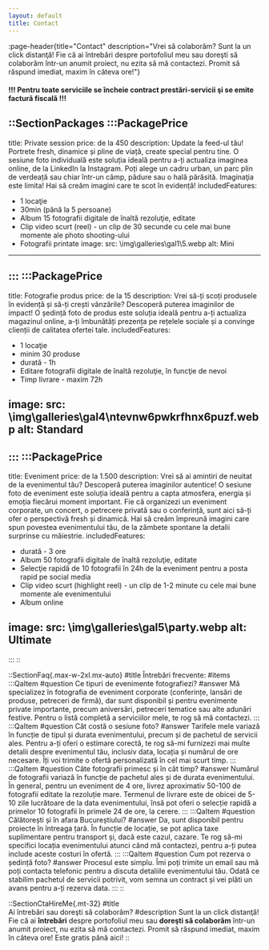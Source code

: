 ```yaml
---
layout: default
title: Contact
---
```


:page-header{title="Contact" description="Vrei să colaborăm? Sunt la un click distanţă! Fie că ai întrebări despre portofoliul meu sau doreşti să colaborăm într-un anumit proiect, nu ezita să mă contactezi. Promit să răspund imediat, maxim în câteva ore!"}

 #### !!! Pentru toate serviciile se încheie contract prestări-servicii şi se emite factură fiscală !!!

::SectionPackages
:::PackagePrice
---
title: Private session
price: de la 450
description: Update la feed-ul tău! Portrete fresh, dinamice și pline de viață, create special pentru tine. O sesiune foto individuală este soluția ideală pentru a-ți actualiza imaginea online, de la LinkedIn la Instagram. Poți alege un cadru urban, un parc plin de verdeață sau chiar într-un câmp, pădure sau o hală părăsită. Imaginaţia este limita! Hai să creăm imagini care te scot în evidență!
includedFeatures:
  - 1 locaţie
  - 30min (până la 5 persoane)
  - Album 15 fotografii digitale de înaltă rezoluţie, editate
  - Clip video scurt (reel) - un clip de 30 secunde cu cele mai bune momente ale photo shooting-ului
  - Fotografii printate
image:
  src: \img\galleries\gal1\5.webp
  alt: Mini
---
:::
:::PackagePrice
---
title: Fotografie produs
price:  de la 15 
description: Vrei să-ți scoți produsele în evidență și să-ți crești vânzările? Descoperă puterea imaginilor de impact! O ședință foto de produs este soluția ideală pentru a-ți actualiza magazinul online, a-ți îmbunătăți prezența pe rețelele sociale și a convinge clienții de calitatea ofertei tale. 
includedFeatures:
  - 1 locaţie
  - minim 30 produse
  - durată - 1h
  - Editare fotografii digitale de înaltă rezoluţie, în funcţie de nevoi
  - Timp livrare - maxim 72h
  
image:
  src: \img\galleries\gal4\ntevnw6pwkrfhnx6puzf.webp
  alt: Standard
---
:::
:::PackagePrice
---
title: Eveniment
price:  de la 1.500
description: Vrei să ai amintiri de neuitat de la evenimentul tău? Descoperă puterea imaginilor autentice! O sesiune foto de eveniment este soluția ideală pentru a capta atmosfera, energia și emoția fiecărui moment important. Fie că organizezi un eveniment corporate, un concert, o petrecere privată sau o conferință, sunt aici să-ți ofer o perspectivă fresh și dinamică. Hai să creăm împreună imagini care spun povestea evenimentului tău, de la zâmbete spontane la detalii surprinse cu măiestrie.
includedFeatures:
  - durată - 3 ore 
  - Album 50 fotografii digitale de înaltă rezoluţie, editate
  - Selecţie rapidă de 10 fotografii în 24h de la eveniment pentru a posta rapid pe social media
  - Clip video scurt (highlight reel) - un clip de 1-2 minute cu cele mai bune momente ale evenimentului
  - Album online

image:
  src: \img\galleries\gal5\party.webp
  alt: Ultimate
---
:::
::

::SectionFaq{.max-w-2xl.mx-auto}
#title
Întrebări frecvente:
#items
  :::QaItem
  #question
  Ce tipuri de evenimente fotografiezi?
  #answer
   Mă specializez în fotografia de eveniment corporate (conferințe, lansări de produse, petreceri de firmă), dar sunt disponibil și pentru evenimente private importante, precum aniversări, petreceri tematice sau alte adunări festive. Pentru o listă completă a serviciilor mele, te rog să mă contactezi.
  :::
  :::QaItem
  #question
   Cât costă o sesiune foto?
  #answer
  Tarifele mele variază în funcție de tipul și durata evenimentului, precum și de pachetul de servicii ales. Pentru a-ți oferi o estimare corectă, te rog să-mi furnizezi mai multe detalii despre evenimentul tău, inclusiv data, locația și numărul de ore necesare. Îți voi trimite o ofertă personalizată în cel mai scurt timp.
  :::
  :::QaItem
  #question
  Câte fotografii primesc și în cât timp?
  #answer
  Numărul de fotografii variază în funcție de pachetul ales și de durata evenimentului. În general, pentru un eveniment de 4 ore, livrez aproximativ 50-100 de fotografii editate la rezoluție mare. Termenul de livrare este de obicei de 5-10 zile lucrătoare de la data evenimentului, însă pot oferi o selecție rapidă a primelor 10 fotografii în primele 24 de ore, la cerere.
  :::
  :::QaItem
  #question
  Călătorești și în afara Bucureștiului?
  #answer
  Da, sunt disponibil pentru proiecte în întreaga țară. În funcție de locație, se pot aplica taxe suplimentare pentru transport și, dacă este cazul, cazare. Te rog să-mi specifici locația evenimentului atunci când mă contactezi, pentru a-ți putea include aceste costuri în ofertă.
  :::
  :::QaItem
  #question
   Cum pot rezerva o ședință foto?
  #answer
  Procesul este simplu. Îmi poți trimite un email sau mă poți contacta telefonic pentru a discuta detaliile evenimentului tău. Odată ce stabilim pachetul de servicii potrivit, vom semna un contract și vei plăti un avans pentru a-ți rezerva data.
  :::
::


::SectionCtaHireMe{.mt-32}
#title      
Ai întrebări sau doreşti să colaborăm?
#description
Sunt la un click distanţă! Fie că ai __întrebări__ despre portofoliul meu sau __doreşti să colaborăm__ într-un anumit proiect, nu ezita să mă contactezi. Promit să răspund imediat, maxim în câteva ore! Este gratis până aici! 
::